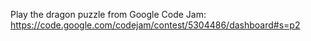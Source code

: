 Play the dragon puzzle from Google Code Jam:
https://code.google.com/codejam/contest/5304486/dashboard#s=p2
